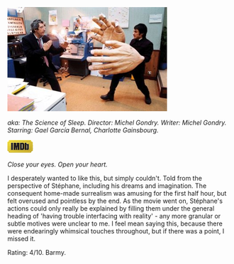 <!--
.. title: La Science des R&ecirc;ves
.. slug: la-science-des-reves
.. date: 2007-05-18 13:47:38-05:00
.. tags: movies
.. link: 
.. description: 
.. type: text
-->


[![Giant hands](/files/2007/05/thescienceofsleep1.jpg)](http://imdb.com/title/tt0354899/ "Giant hands")

*aka: The Science of Sleep.
Director: Michel Gondry.
Writer: Michel Gondry.
Starring: Gael García Bernal, Charlotte Gainsbourg.*

[![Internet Movie Database](/files/2007/05/imdb.png)](http://imdb.com/title/tt0354899/)

*Close your eyes. Open your heart.*

I desperately wanted to like this, but simply couldn't. Told from the
perspective of Stéphane, including his dreams and imagination. The
consequent home-made surrealism was amusing for the first half hour, but
felt overused and pointless by the end. As the movie went on, Stéphane's
actions could only really be explained by filling them under the general
heading of 'having trouble interfacing with reality' - any more granular
or subtle motives were unclear to me. I feel mean saying this, because
there were endearingly whimsical touches throughout, but if there was a
point, I missed it.

Rating: 4/10.
Barmy.